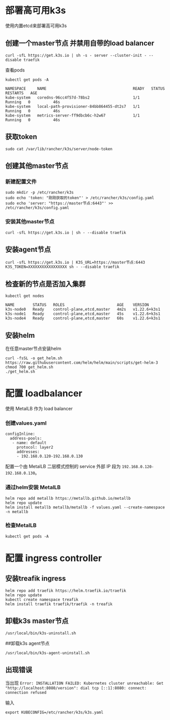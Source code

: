 # 部署高可用k3s

使用内置etcd来部署高可用k3s

## 创建一个master节点 并禁用自带的load balancer
``` shell
curl -sfL https://get.k3s.io | sh -s - server --cluster-init - --disable traefik
```

查看pods
``` shell
kubectl get pods -A

NAMESPACE     NAME                                      READY   STATUS    RESTARTS   AGE
kube-system   coredns-96cc4f57d-78bs2                   1/1     Running   0          46s
kube-system   local-path-provisioner-84bb864455-dt2s7   1/1     Running   0          46s
kube-system   metrics-server-ff9dbcb6c-h2w67            1/1     Running   0          46s
```

## 获取token
``` shell
sudo cat /var/lib/rancher/k3s/server/node-token
```

## 创建其他master节点

### 新建配置文件
``` shell
sudo mkdir -p /etc/rancher/k3s
sudo echo 'token: "刚刚获取的token"' > /etc/rancher/k3s/config.yaml
sudo echo 'server: "https://master节点:6443"' >> /etc/rancher/k3s/config.yaml
```

### 安装其他master节点
``` shell
curl -sfL https://get.k3s.io | sh - --disable traefik
```

## 安装agent节点
``` shell
curl -sfL https://get.k3s.io | K3S_URL=https://master节点:6443 K3S_TOKEN=XXXXXXXXXXXXXXXXX sh - --disable traefik
```

## 检查新的节点是否加入集群
``` shell
kubectl get nodes

NAME        STATUS   ROLES                       AGE    VERSION
k3s-node0   Ready    control-plane,etcd,master   4m2s   v1.22.6+k3s1
k3s-node1   Ready    control-plane,etcd,master   45s    v1.22.6+k3s1
k3s-node4   Ready    control-plane,etcd,master   60s    v1.22.6+k3s1
```

## 安装helm
在任意master节点安装helm
``` shell
curl -fsSL -o get_helm.sh https://raw.githubusercontent.com/helm/helm/main/scripts/get-helm-3
chmod 700 get_helm.sh
./get_helm.sh
```

# 配置 loadbalancer

使用 MetalLB 作为 load balancer

### 创建values.yaml
``` shell
configInline:
  address-pools:
   - name: default
     protocol: layer2
     addresses:
     - 192.168.0.120-192.168.0.130
```
配置一个由 MetalLB 二层模式控制的 service 外部 IP 段为 ```192.168.0.120-192.168.0.130```。

### 通过helm安装 MetalLB
``` shell
helm repo add metallb https://metallb.github.io/metallb
helm repo update
helm install metallb metallb/metallb -f values.yaml --create-namespace -n metallb
```

### 检查MetalLB
``` shell
kubectl get pods -A

```


# 配置 ingress controller

## 安装treafik ingress
``` shell
helm repo add traefik https://helm.traefik.io/traefik
helm repo update
kubectl create namespace treafik
helm install traefik traefik/traefik -n treafik
```

## 卸载k3s master节点
``` shell
/usr/local/bin/k3s-uninstall.sh
```

##卸载k3s agent节点
```
/usr/local/bin/k3s-agent-uninstall.sh
```

## 出现错误
当出现 ```Error: INSTALLATION FAILED: Kubernetes cluster unreachable: Get "http://localhost:8080/version": dial tcp [::1]:8080: connect: connection refused```

输入
``` shell
export KUBECONFIG=/etc/rancher/k3s/k3s.yaml
```
